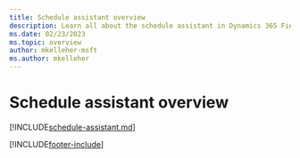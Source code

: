 ```yaml
---
title: Schedule assistant overview
description: Learn all about the schedule assistant in Dynamics 365 Field Service.
ms.date: 02/23/2023
ms.topic: overview
author: mkelleher-msft
ms.author: mkelleher
---
```


# Schedule assistant overview

[!INCLUDE[schedule-assistant.md](../shared/urs/schedule-assistant.md)]

[!INCLUDE[footer-include](../includes/footer-banner.md)]

